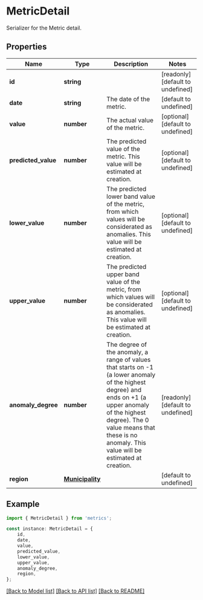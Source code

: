 # MetricDetail

Serializer for the Metric detail.

## Properties

Name | Type | Description | Notes
------------ | ------------- | ------------- | -------------
**id** | **string** |  | [readonly] [default to undefined]
**date** | **string** | The date of the metric. | [default to undefined]
**value** | **number** | The actual value of the metric. | [optional] [default to undefined]
**predicted_value** | **number** | The predicted value of the metric. This value will be estimated at creation. | [optional] [default to undefined]
**lower_value** | **number** | The predicted lower band value of the metric, from which values will be             considerated as anomalies. This value will be estimated at creation. | [optional] [default to undefined]
**upper_value** | **number** | The predicted upper band value of the metric, from which values will be             considerated as anomalies. This value will be estimated at creation. | [optional] [default to undefined]
**anomaly_degree** | **number** | The degree of the anomaly, a range of values that starts on -1 (a lower anomaly of the             highest degree) and ends on +1 (a upper anomaly of the highest degree). The 0 value means that             these is no anomaly. This value will be estimated at creation. | [readonly] [default to undefined]
**region** | [**Municipality**](Municipality.md) |  | [default to undefined]

## Example

```typescript
import { MetricDetail } from 'metrics';

const instance: MetricDetail = {
    id,
    date,
    value,
    predicted_value,
    lower_value,
    upper_value,
    anomaly_degree,
    region,
};
```

[[Back to Model list]](../README.md#documentation-for-models) [[Back to API list]](../README.md#documentation-for-api-endpoints) [[Back to README]](../README.md)
